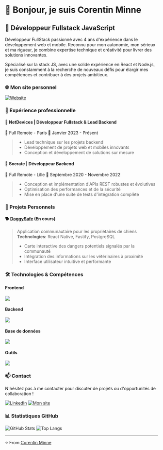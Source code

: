 # 👋 Bonjour, je suis Corentin Minne

## 🚀 Développeur Fullstack JavaScript

Développeur FullStack passionné avec 4 ans d'expérience dans le développement web et mobile. Reconnu pour mon autonomie, mon sérieux et ma rigueur, je combine expertise technique et créativité pour livrer des solutions innovantes.

Spécialisé sur la stack JS, avec une solide expérience en React et Node.js, je suis constamment à la recherche de nouveaux défis pour élargir mes compétences et contribuer à des projets ambitieux.

### 🌐 Mon site personnel

[![Website](https://img.shields.io/badge/Mon%20site-www.corentinminne.fr-blue?style=for-the-badge&logo=googlechrome)](https://www.corentinminne.fr)

### 💼 Expérience professionnelle

#### 🏢 NetDevices | Développeur Fullstack & Lead Backend

📍 Full Remote - Paris
📅 Janvier 2023 - Présent
>
> - Lead technique sur les projets backend
> - Développement de projets web et mobiles innovants
> - Conception et développement de solutions sur mesure

#### 🏢 Socrate | Développeur Backend

📍 Full Remote - Lille
📅 Septembre 2020 - Novembre 2022
>
> - Conception et implémentation d'APIs REST robustes et évolutives
> - Optimisation des performances et de la sécurité
> - Mise en place d'une suite de tests d'intégration complète

### 🚀 Projets Personnels

#### 🐕 [DoggySafe](https://doggysafe.corentinminne.fr/) (En cours)
>
> Application communautaire pour les propriétaires de chiens
> **Technologies:** React Native, Fastify, PostgreSQL
>
> - Carte interactive des dangers potentiels signalés par la communauté
> - Intégration des informations sur les vétérinaires à proximité
> - Interface utilisateur intuitive et performante

### 🛠️ Technologies & Compétences

#### Frontend

<img src="https://skillicons.dev/icons?i=react,ts,js,html,css,tailwind,figma"/>

#### Backend

<img src="https://skillicons.dev/icons?i=nodejs,express,python"/>

#### Base de données

<img src="https://skillicons.dev/icons?i=postgresql,mongodb,prisma"/>

#### Outils

<img src="https://skillicons.dev/icons?i=github,docker"/>

### 📫 Contact

N'hésitez pas à me contacter pour discuter de projets ou d'opportunités de collaboration !

[![LinkedIn](https://img.shields.io/badge/LinkedIn-0077B5?style=for-the-badge&logo=linkedin&logoColor=white)](https://www.linkedin.com/in/corentin-minne/)
[![Mon site](https://img.shields.io/badge/Mon%20site-100000?style=for-the-badge&logo=googlechrome&logoColor=white)](https://www.corentinminne.fr)

### 📊 Statistiques GitHub

![GitHub Stats](https://github-readme-stats-trukls-projects.vercel.app/api?username=Trukl&show_icons=true&theme=default&locale=fr)
![Top Langs](https://github-readme-stats-trukls-projects.vercel.app/api/top-langs/?username=Trukl&layout=compact&theme=default&locale=fr)

---
⭐️ From [Corentin Minne](https://github.com/Trukl)
